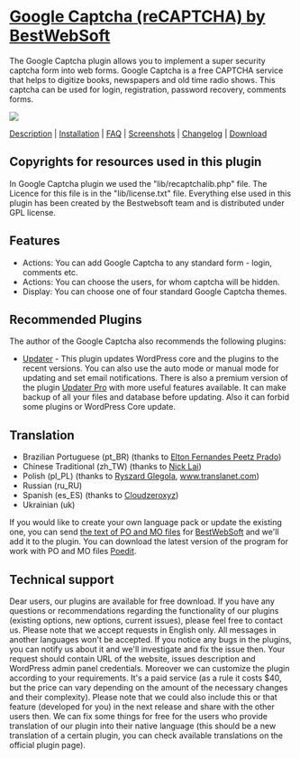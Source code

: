 <a href="http://bestwebsoft.com/products/google-captcha" target=_blank>Google Captcha (reCAPTCHA) by BestWebSoft</a>
==========================

The Google Captcha plugin allows you to implement a super security captcha form into web forms. Google Captcha is a free CAPTCHA service that helps to digitize books, newspapers and old time radio shows. This captcha can be used for login, registration, password recovery, comments forms.

<img src="http://bestwebsoft.com/wp-content/uploads/2014/02/google-captcha-banner-website.jpg" />

<a href="http://bestwebsoft.com/products/google-captcha/description" target=_blank>Description</a> | 
<a href="http://bestwebsoft.com/products/google-captcha/installation" target=_blank>Installation</a> | 
<a href="http://bestwebsoft.com/products/google-captcha/faq" target=_blank>FAQ</a> | 
<a href="http://bestwebsoft.com/products/google-captcha/screenshots" target=_blank>Screenshots</a> | 
<a href="http://bestwebsoft.com/products/google-captcha/changelog" target=_blank>Changelog</a> | 
<a href="http://bestwebsoft.com/products/google-captcha/download" target=_blank>Download</a>

Copyrights for resources used in this plugin
-----------------------------

In Google Captcha plugin we used the "lib/recaptchalib.php" file.
The Licence for this file is in the "lib/license.txt" file.
Everything else used in this plugin has been created by the Bestwebsoft team
and is distributed under GPL license.


Features
-----------------------------
* Actions: You can add Google Captcha to any standard form - login, comments etc.
* Actions: You can choose the users, for whom captcha will be hidden.
* Display: You can choose one of four standard Google Captcha themes.

Recommended Plugins
-----------------------------
The author of the Google Captcha also recommends the following plugins:

* <a href="http://wordpress.org/plugins/updater/">Updater</a> - This plugin updates WordPress core and the plugins to the recent versions. You can also use the auto mode or manual mode for updating and set email notifications.
There is also a premium version of the plugin <a href="http://bestwebsoft.com/products/updater/?k=f47f3eb3d739725d592249dbd129f7ff">Updater Pro</a> with more useful features available. It can make backup of all your files and database before updating. Also it can forbid some plugins or WordPress Core update.

Translation
-----------------------------
* Brazilian Portuguese (pt_BR) (thanks to <a href="mailto:epeetz@gmail.com">Elton Fernandes Peetz Prado</a>)
* Chinese Traditional (zh_TW) (thanks to <a href="mailto:nick20080808@gmail.com">Nick Lai</a>)
* Polish (pl_PL) (thanks to <a href="mailto:ryszard.glegola@translanet.com">Ryszard Glegola</a>, www.translanet.com)
* Russian (ru_RU)
* Spanish (es_ES) (thanks to <a href="mailto:cloudzeroxyz@gmail.com">Cloudzeroxyz</a>)
* Ukrainian (uk)

If you would like to create your own language pack or update the existing one, you can send <a href="http://codex.wordpress.org/Translating_WordPress" target="_blank">the text of PO and MO files</a> for <a href="http://support.bestwebsoft.com" target="_blank">BestWebSoft</a> and we'll add it to the plugin. You can download the latest version of the program for work with PO and MO files  <a href="http://www.poedit.net/download.php" target="_blank">Poedit</a>.

Technical support
-----------------------------
Dear users, our plugins are available for free download. If you have any questions or recommendations regarding the functionality of our plugins (existing options, new options, current issues), please feel free to contact us. Please note that we accept requests in English only. All messages in another languages won't be accepted. If you notice any bugs in the plugins, you can notify us about it and we'll investigate and fix the issue then. Your request should contain URL of the website, issues description and WordPress admin panel credentials. Moreover we can customize the plugin according to your requirements. It's a paid service (as a rule it costs $40, but the price can vary depending on the amount of the necessary changes and their complexity). Please note that we could also include this or that feature (developed for you) in the next release and share with the other users then. We can fix some things for free for the users who provide translation of our plugin into their native language (this should be a new translation of a certain plugin, you can check available translations on the official plugin page).
